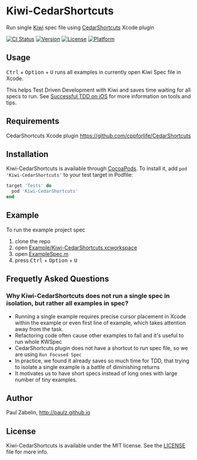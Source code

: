 # Kiwi-CedarShortcuts
Run single [Kiwi](https://github.com/kiwi-bdd/Kiwi) spec file using [CedarShortcuts](https://github.com/cppforlife/CedarShortcuts) Xcode plugin

[![CI Status](http://img.shields.io/travis/paulz/Kiwi-CedarShortcuts.svg?style=flat)](https://travis-ci.org/paulz/Kiwi-CedarShortcuts)
[![Version](https://img.shields.io/cocoapods/v/Kiwi-CedarShortcuts.svg?style=flat)](http://cocoapods.org/pods/Kiwi-CedarShortcuts)
[![License](https://img.shields.io/cocoapods/l/Kiwi-CedarShortcuts.svg?style=flat)](http://cocoapods.org/pods/Kiwi-CedarShortcuts)
[![Platform](https://img.shields.io/cocoapods/p/Kiwi-CedarShortcuts.svg?style=flat)](http://cocoapods.org/pods/Kiwi-CedarShortcuts)

## Usage

<kbd>Ctrl</kbd> + <kbd>Option</kbd> + <kbd>U</kbd>  runs all examples in currently open Kiwi Spec file in Xcode.

This helps Test Driven Development with Kiwi and saves time waiting for all specs to run.
See [Successful TDD on iOS](http://paulz.github.io/ios/tdd/unit/acceptance/spec/bdd/objc/2015/06/07/successful-tdd-on-ios.html) for more information on tools and tips. 

## Requirements

CedarShortcuts Xcode plugin
https://github.com/cppforlife/CedarShortcuts

## Installation

Kiwi-CedarShortcuts is available through [CocoaPods](http://cocoapods.org). To install
it, add `pod 'Kiwi-CedarShortcuts'` to your test target in Podfile:

```ruby
target 'Tests' do
  pod 'Kiwi-CedarShortcuts'
end
```

## Example

To run the example project spec
 1. clone the repo
 2. open [Example/Kiwi-CedarShortcuts.xcworkspace](Example/Kiwi-CedarShortcuts.xcworkspace)
 3. open [ExampleSpec.m](Example/Tests/ExampleSpec.m)
 4. press <kbd>Ctrl</kbd> + <kbd>Option</kbd> + <kbd>U</kbd>

## Frequetly Asked Questions
### Why Kiwi-CedarShortcuts does not run a single spec in isolation, but rather all examples in spec? 
 * Running a single example requires precise cursor placement in Xcode within the example or even first line of example, which takes attention away from the task.
 * Refactoring code often cause other examples to fail and it's useful to run whole KWSpec
 * CedarShortcuts plugin does not have a shortcut to run spec file, so we are using `Run Focused Spec`
 * In practice, we found it already saves so much time for TDD, that trying to isolate a single example is a battle of diminishing returns
 * It motivates us to have short specs instead of long ones with large number of tiny examples.

## Author

Paul Zabelin, http://paulz.github.io

## License

Kiwi-CedarShortcuts is available under the MIT license. See the [LICENSE](LICENSE) file for more info.
